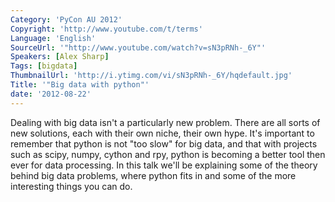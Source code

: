 ```yaml
---
Category: 'PyCon AU 2012'
Copyright: 'http://www.youtube.com/t/terms'
Language: 'English'
SourceUrl: '"http://www.youtube.com/watch?v=sN3pRNh-_6Y"'
Speakers: [Alex Sharp]
Tags: [bigdata]
ThumbnailUrl: 'http://i.ytimg.com/vi/sN3pRNh-_6Y/hqdefault.jpg'
Title: '"Big data with python"'
date: '2012-08-22'
---
```

Dealing with big data isn't a particularly new problem. There are all sorts of
new solutions, each with their own niche, their own hype. It's important to
remember that python is not "too slow" for big data, and that with projects
such as scipy, numpy, cython and rpy, python is becoming a better tool then
ever for data processing. In this talk we'll be explaining some of the theory
behind big data problems, where python fits in and some of the more
interesting things you can do.

